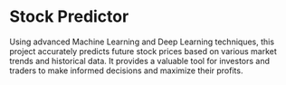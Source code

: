 
# Stock Predictor

Using advanced Machine Learning and Deep Learning techniques, this project accurately predicts future stock prices based on various market trends and historical data. It provides a valuable tool for investors and traders to make informed decisions and maximize their profits. 

